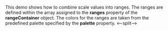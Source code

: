 This demo shows how to&nbsp;combine scale values into ranges. The ranges are defined within the array assigned to&nbsp;the **ranges** property of&nbsp;the **rangeContainer** object. The colors for the ranges are taken from the predefined palette specified by&nbsp;the **palette** property.
<--split-->